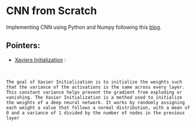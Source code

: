 # CNN from Scratch
Implementing CNN using Python and Numpy following this [blog](https://victorzhou.com/blog/intro-to-cnns-part-1/).

## Pointers:
* [Xaviers Initialization](https://cs230.stanford.edu/section/4/) :
<br>

`
The goal of Xavier Initialization is to initialize the weights such that the variance of the activations is the same across every layer. This constant variance helps prevent the gradient from exploding or vanishing.
The Xavier Initialization is a method used to initialize the weights of a deep neural network. It works by randomly assigning each weight a value that follows a normal distribution, with a mean of 0 and a variance of 1 divided by the number of nodes in the previous layer
`
